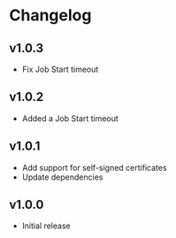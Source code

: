# Changelog

## v1.0.3

- Fix Job Start timeout

## v1.0.2

 - Added a Job Start timeout

## v1.0.1

 - Add support for self-signed certificates
 - Update dependencies

## v1.0.0

 - Initial release
